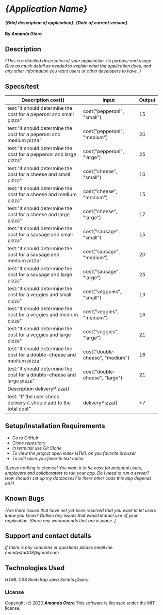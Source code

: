 # _{Application Name}_

#### _{Brief description of application}, {Date of current version}_

#### By _**Amanda Otero**_

## Description

_{This is a detailed description of your application. Its purpose and usage.  Give as much detail as needed to explain what the application does, and any other information you want users or other developers to have. }_

## Specs/test

| Description cost()                                                       	| Input                           	| Output 	|
|--------------------------------------------------------------------------	|---------------------------------	|--------	|
| test:"It should determine the cost for a peperoni and small pizza"       	| cost("pepperoni", "small")      	| 15     	|
| test:"It should determine the cost for a peperoni and medium pizza"      	| cost("pepperoni", "medium")     	| 20     	|
| test:"It should determine the cost for a pepperoni and large pizza"      	| cost("pepperoni", "large")      	| 25     	|
| test:"It should determine the cost for a cheese and small pizza"         	| cost("cheese", "small")         	| 10     	|
| test:"It should determine the cost for a cheese and medium pizza"        	| cost("cheese", "medium")        	| 15     	|
| test:"It should determine the cost for a cheese and large pizza"         	| cost("cheese", "large")         	| 17     	|
| test:"It should determine the cost for a sausage and small pizza"        	| cost("sausage", "small")        	| 15     	|
| test:"It should determine the cost for a sausage and medium pizza"       	| cost("sausage", "medium")       	| 20     	|
| test:"It should determine the cost for a sausage and large pizza"        	| cost("sausage", "large")        	| 25     	|
| test:"It should determine the cost for a veggies and small pizza"        	| cost("vegguies", "small")       	| 13     	|
| test:"It should determine the cost for a veggies and medium pizza"       	| cost("veggies", "medium")       	| 16     	|
| test:"It should determine the cost for a veggies and large pizza"        	| cost("veggies", "large")        	| 21     	|
| test:"It should determine the cost for a double-cheese and medium pizza" 	| cost("double-cheese", "medium") 	| 16     	|
| test:"It should determine the cost for a double-cheese and large pizza"  	| cost("double-cheese", "large")  	| 21     	|
| Description deliveryPizza()                                              	|                                 	|        	|
| test: "If the user check delivery it should add to the total cost"       	| deliveryPizza()                 	| +7     	|

## Setup/Installation Requirements

* _Go to GitHub_
* _Clone repository_
* _In terminal use Git Clone_
* _To view the project open index HTML on you favorite browser_
* _To edit open you favorite text editor_

_{Leave nothing to chance! You want it to be easy for potential users, employers and collaborators to run your app. Do I need to run a server? How should I set up my databases? Is there other code this app depends on?}_

## Known Bugs

_{Are there issues that have not yet been resolved that you want to let users know you know?  Outline any issues that would impact use of your application.  Share any workarounds that are in place. }_

## Support and contact details

_If there is any concerns or questions please email me: mandystar018@gmail.com_

## Technologies Used

_HTML_
_CSS_
_Bootstrap_
_Java Scripts_
_jQuery_

### License

Copyright (c) 2020 **_Amanda Otero_**
This software is licensed under the MIT license.
